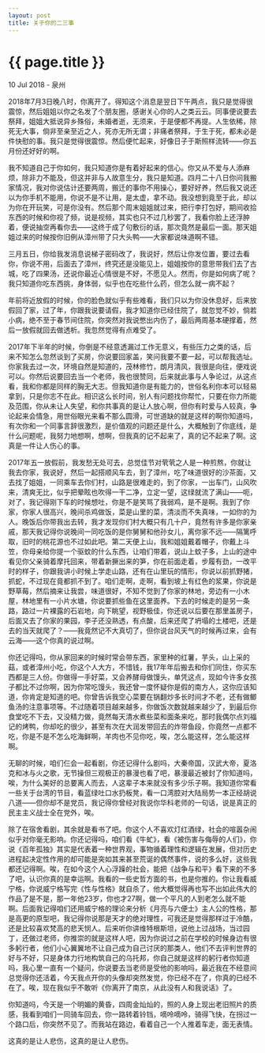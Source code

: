 ```yaml
---
layout: post
title: 关于你的二三事
---
```


{{ page.title }}
================

<p class="meta">10 Jul 2018 - 泉州</p>

2018年7月3日晚八时，你离开了。得知这个消息是翌日下午两点，我只是觉得很震惊，然后姐姐以你之名发了个朋友圈，感谢关心你的人之类云云。同事便说要去祭拜，姐姐大抵说异乡殊俗，未婚者逝，无须来，于是便都不再提。人生依稀，除死无大事，倘非至亲至近之人，死亦无所无谓；非痛者祭拜，于生于死，都未必是件快慰的事。我只是觉得很震惊。然后便忙起来，好像日子于斯照样流转——你五月份还好好的啊。

我不知道自己于你如何，我只知道你是有着好起来的信心。你又从不爱与人添麻烦，除非力不能及，但这并非与人故意生分，我只是知道。四月二十八日你问我搬家情况，我对你说估计还要两周，搬迁的事你不用操心，要好好养，然后我又说还以为你手机不能用，你说不是不让用，是太虚，拿不动。我没想到竟至于此，却以为你在开玩笑，可是你没有。然后那个周末姐姐就过来，把行李打包好，期间收拾东西的时候和你视了频，说是视频，其实也只不过几秒罢了，我看你脸上还浮肿着，便说抽空再看你去——这终于成了句敷衍的话，那次竟然是最后一面。那天姐姐过来的时候按你旧例从漳州带了只大头鸭——大家都说味道啊不错。

三月五日，你给我发消息说梯子密码改了，我说好，然后让你发位置，要过去看你，你说不用，后面去了漳州，终究还是没能见上，姐姐按你的意思带我们去了古城，吃了四果汤，还说你最近心情很是不好，不愿见人。然而，你是如何病了呢？我只知道你吃东西挑，身体弱，似乎也在吃些什么药，但怎么就一病不起？

年前将近放假的时候，你的脸色就似乎有些难看，我们只以为你没休息好，后来放假回了家，过了年，你跟我说要请假，我才知道你已经住院了，就忽觉不妙，倘若小病，绝不至于春节间住院，你突然对我说憋出内伤了，最后两周基本硬撑着，然后一放假就回去做透析。我忽然觉得有点难受了。

 2017年下半年的时候，你倒是不经意透漏过工作无意义，有些压力之类的话，后来不知怎么忽然谈到了买房，你说要回家盖，笑问我要不要一起，可以帮我选址。你家我去过一次，环境自然是知道的，茂林修竹，朗月清风，我很是向往，便戏说可以。你然后说要回去当一个老师，我也很赞同，后来就此事与人争论过，从这点看，我和你都是同样的胸无大志。但我知道你是有能力的，世俗名利你本可以轻易拿到，只是你志不在此。相识这么长时间，别人有问题找你帮忙，只要在你力所能及范围，你从未让人失望，和你共事真的是让人放心啊，但你有时爱与人较真，争论起来会情急，用世俗眼光来看不那么圆滑，可世道缺的就是这样的啊你知道吗，有次你和一个同事言辞很激烈，是价值观的问题还是什么，大概触到了你底线，是什么问题呢，我努力地想啊，想啊，但我真的记不起来了，真的记不起来了啊。这真是一件让人伤心的事。

2017年五一放假前，我发愁无处可去，总觉佳节对茕茕之人是一种煎熬，你就让我去你家，我说好，然后一起搭顺风车去，到了漳州，吃了味道很好的沙茶面，又去找了姐姐，一同乘车去你们村，山路是很难走的，到了你家，一出车门，山风吹来，清爽无比，似乎把晕眩也吹得一干二净，立定一望，这绿就流了满山——呃，对了，我记得刚下车的时候想吐，你是不是笑骂了我弱鸡，是不是啊。我到了你家，你家人很高兴，晚间杀鸡做饭，菜是山里的菜，清淡而不失真味，一如你的为人。晚饭后你带我出去转，我才发现你们村大概只有几十户，竟然有许多是你家亲戚，那天我记得你说晚间一同吃饭的是你舅舅和他孙女儿，离你家不远——隔篱呼取，旧时的桃花源也不过如此吧。第二天便上山，我和姐姐戴着帽子，你戴上斗笠，你母亲给你提一个驱蚊的什么东西，让咱们带着，说山上蚊子多，上山的途中看见你父亲骑着摩托回来，带着新撅出来的笋，你在前面走着，步履有劲，一改平时的样子，你跟我讲小时候上学走山路，还有在山里玩的情形，你说以前抓野猪，抓蛇，不过现在竟都抓不到了。咱们走啊，走啊，看到坡上有红色的浆果，你说是野草莓，然后摘来让我尝，味道很好，不知不觉到了你家的林地，旁边有一小木屋，林地里有一小片水塘，你说要抓些鱼在这里面养。下去的时候走的是另一条路，路过一片裸露的石岩地，向下眺望，视野极佳，你还说以后要在那里盖房子，后面又去了你家的果园，李子还没熟透，有点酸，后来还爬了坍塌的土楼吧，还是去的当天就爬了？——我竟然记不大真切了，但你说台风天气的时候再过来，会有云海——这个你真的说过啊。
 

你还记得吗，你从家回来的时候时常会带东西，家里种的红薯，芋头，山上采的菇，或者漳州小吃，你这个人大方，不惜钱，我17年年后搬去和你们同住，你买东西都是三人份。你做得一手好菜，又会养酵母做馒头，单凭这点，现如今许多女孩子都比不过你啊，因为你常吃馒头，我还曾一度怀疑你是假的南方人，这你应该知道，你肯定是知道的吧。你曾告诉我空心菜要在锅翻炒多长时间才不老，还有做鲫鱼汤的注意事项等。不过随着项目越来越多，你做饭次数就越来越少了，到最后你食堂吃不下去，又没精力做，竟然每天清水煮些菜和面条来吃，那时我偶尔点刘福记的烤鸭，你却吃的很少，甚至有次在大润发带回去的炸带鱼段，你竟然一点都不吃，你是不是不怎么吃海鲜啊，羊肉也不见你吃，唉，怎么能这样，怎么能这样啊。

无聊的时候，咱们仨会一起看剧，你还记得什么剧吗，大秦帝国，汉武大帝，夏洛克和冰与火之歌，无节操但三观极正的暴漫也看了吧，暴漫最近被封了你知道吗，唉，为什么美好的总要离人而去，人这辈子本来就没有多少乐子啊。我知道你常看一些关于台湾的节目，看蓝绿吐口水扔板凳，看一口湾腔对大陆局势一本正经胡说八道——但你却不是党员，我记得你曾经对我说你华科老师的一句话，说是真正的民主主义战士全在党外，唉。

除了在宿舍看剧，其余就是看书了吧。你这个人不喜欢灯红酒绿，社会的喧嚣杂闹似乎对你毫无影响。你还记得吗，咱们看《牛虻》，看《被伤害与侮辱的人们》，你说《百年孤独》其实是代表着一种世界观，事物循着理性和逻辑在发展，但对历史进程起决定性作用的却可能是突如其来甚至荒诞的偶然事件，说的多么好，这些我都还记得啊。唉，在如今这个人心浮躁的社会，能把《战争与和平》看下来的不多了吧，认识你真的是幸运啊。我看的一些史哲方面的书，也是你推的。你让我看威宁格，你说威宁格写完《性与性格》就自杀了，他大概觉得再也写不出如此伟大的作品了是不是，那一年他23岁，你也才27啊，做一个平凡的人到老怎么就不能啊。后面我记得咱们还用威宁格的理论来分析《月亮与六便士》主人公的性格，那是高更的原型吧，我记得你说那是天才的绝对理性，可我还是觉得那样过于冷酷，还是比较喜欢梵高的悲天悯人。后来听你讲维特根斯坦，说他上过战场，当过园丁，还做过老师，你推崇的就是这样人吧，因为你说过之前在学校的时候身边有很多躬行者，他们小心翼翼地不让自己成为自己讨厌的那类人，他们不去评判世界的好与不好，只是身体力行地构筑自己的乌托邦，你自己就是这样的躬行者你知道吗，我心里一直有一个疑问，你说要去当老师是受他的影响吗，最近我在不经意间总觉得你还活着，今天我点开你的头像却突然发觉，你已经不在了，你真的已经不在了。唉，现在我似乎不敢听《你离开了南京，从此没有人和我说话》了。

 你知道吗，今天是一个明媚的黄昏，四周金灿灿的，照的人身上现出老旧照片的质感，我看到咱们一同骑车回去，你一路转着铃铛，嘀呤嘀呤，骑得飞快，在拐过一个路口后，你突然不见了。而我站在路边，看着自己一个人推着车走，面无表情。

这真的是让人悲伤，这真的是让人悲伤。
<br><br>
